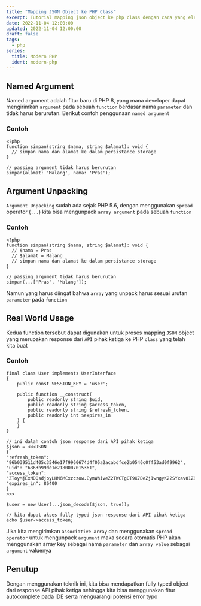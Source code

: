 ```yaml
---
title: "Mapping JSON Object ke PHP Class"
excerpt: Tutorial mapping json object ke php class dengan cara yang elegan menggunakan named argument dan argument unpacking
date: 2022-11-04 12:00:00
updated: 2022-11-04 12:00:00
draft: false
tags:
  - php
series:
  title: Modern PHP
  ident: modern-php
---
```


## Named Argument

Named argument adalah fitur baru di PHP 8, yang mana developer dapat mengirimkan
`argument` pada sebuah `function` berdasar nama `parameter` dan tidak harus
berurutan. Berikut contoh penggunaan `named argument`

### Contoh

```php:func.php
<?php
function simpan(string $nama, string $alamat): void {
  // simpan nama dan alamat ke dalam persistance storage
}

// passing argument tidak harus berurutan
simpan(alamat: 'Malang', nama: 'Pras');
```

## Argument Unpacking

`Argument Unpacking` sudah ada sejak PHP 5.6, dengan menggunakan `spread`
operator (`...`) kita bisa mengunpack `array argument` pada sebuah `function`

### Contoh

```php:func.php
<?php
function simpan(string $nama, string $alamat): void {
  // $nama = Pras
  // $alamat = Malang
  // simpan nama dan alamat ke dalam persistance storage
}

// passing argument tidak harus berurutan
simpan(...['Pras', 'Malang']);
```

Namun yang harus diingat bahwa `array` yang unpack harus sesuai urutan
`parameter` pada `function`

## Real World Usage

Kedua function tersebut dapat digunakan untuk proses mapping `JSON` object yang
merupakan response dari `API` pihak ketiga ke PHP `class` yang telah kita buat

### Contoh

```php:User.php
final class User implements UserInterface
{
    public const SESSION_KEY = 'user';

    public function __construct(
        public readonly string $uid,
        public readonly string $access_token,
        public readonly string $refresh_token,
        public readonly int $expires_in
    ) {
    }
}
```

```php:Api.php
// ini dalah contoh json response dari API pihak ketiga
$json = <<<JSON
{
"refresh_token": "96b039511d405c3546e17f9960674d4f05a2acabdfce2b0546c0ff53ad0f9962",
"uid": "6363b99de1e2180007015361",
"access_token": "ZToyMjExMDQsdjoyLHM6MCxzczow.EymWhiveZ2TWCTgQT9X7DeZjIwngyK22SYxav01Z8Ec",
"expires_in": 86400
}
>>>

$user = new User(...json_decode($json, true));

// kita dapat akses fully typed json response dari API pihak ketiga
echo $user->access_token;
```

Jika kita mengirimkan `associative array` dan menggunakan `spread operator`
untuk mengunpack `argument` maka secara otomatis PHP akan menggunakan array key
sebagai nama `parameter` dan `array value` sebagai `argument` valuenya

## Penutup

Dengan menggunakan teknik ini, kita bisa mendapatkan fully typed object dari
response API pihak ketiga sehingga kita bisa menggunakan fitur autocomplete pada
IDE serta menguarangi potensi error typo
